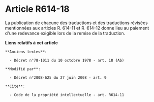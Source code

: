 # Article R614-18

La publication de chacune des traductions et des traductions révisées mentionnées aux articles R. 614-11 et R. 614-12 donne
lieu au paiement d'une redevance exigible lors de la remise de la traduction.

**Liens relatifs à cet article**

	**Anciens textes**:

	  - Décret n°78-1011 du 10 octobre 1978 - art. 18 (Ab)

	**Modifié par**:

	  - Décret n°2008-625 du 27 juin 2008 - art. 9

	**Cite**:

	  - Code de la propriété intellectuelle - art. R614-11
